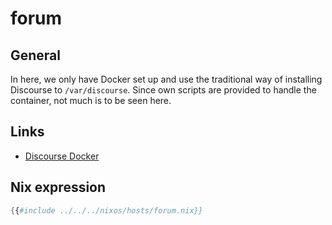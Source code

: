 # forum

## General

In here, we only have Docker set up and use the traditional way of installing Discourse to `/var/discourse`. Since own
scripts are provided to handle the container, not much is to be seen here.

## Links

- [Discourse Docker](https://github.com/discourse/discourse_docker)

## Nix expression

```nix
{{#include ../../../nixos/hosts/forum.nix}}
```
